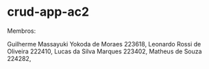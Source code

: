 # crud-app-ac2

Membros:

Guilherme Massayuki Yokoda de Moraes 223618,
Leonardo Rossi de Oliveira 222410,
Lucas da Silva Marques 223402,
Matheus de Souza 224282,
